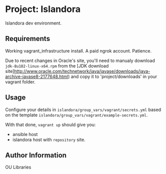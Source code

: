 Project: Islandora
=========

Islandora dev environment. 

Requirements
------------

Working vagrant_infrastructure install. A paid ngrok account.  Patience.

Due to recent changes in Oracle's site, you'll need to manualy download `jdk-8u102-linux-x64.rpm` from the [JDK download site]http://www.oracle.com/technetwork/java/javase/downloads/java-archive-javase8-2177648.html) and copy it to 'project/downloads' in your vagrant folder. 

Usage
-----

Configure your details in `islandora/group_vars/vagrant/secrets.yml` based on the template `islandora/group_vars/vagrant/example-secrets.yml`.

With that done, `vagrant up` should give you:

* ansible host
* islandora host with `repository` site. 


Author Information
------------------

OU Libraries 
